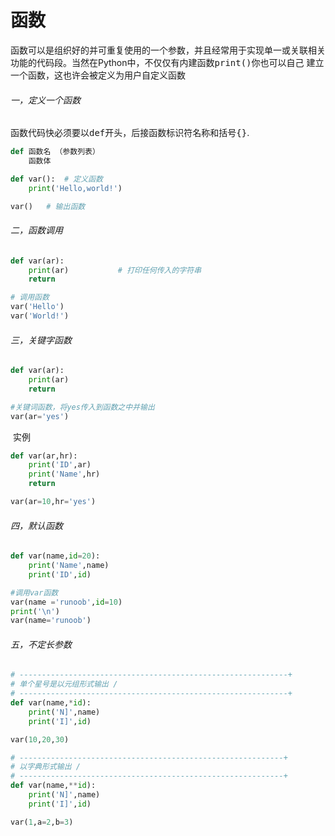 # 函数

函数可以是组织好的并可重复使用的一个参数，并且经常用于实现单一或关联相关功能的代码段。当然在Python中，不仅仅有内建函数<kbd>print()</kbd>你也可以自己 建立一个函数，这也许会被定义为用户自定义函数



###### 一，定义一个函数

函数代码快必须要以<kbd>def</kbd>开头，后接函数标识符名称和括号<kbd>{}</kbd>.

```python
def 函数名 （参数列表）
	函数体
```



```python
def var():	# 定义函数
    print('Hello,world!') 

var()	# 输出函数
```



###### 二，函数调用

```Python
def var(ar):
    print(ar)			# 打印任何传入的字符串
    return

# 调用函数
var('Hello')
var('World!')
```



###### 三，关键字函数

```python
def var(ar):
    print(ar)
    return

#关键词函数，将yes传入到函数之中并输出
var(ar='yes')
```



​	实例

```python
def var(ar,hr):
    print('ID',ar)
    print('Name',hr)
    return

var(ar=10,hr='yes')
```



###### 四，默认函数

```python
def var(name,id=20):
    print('Name',name)
    print('ID',id)

#调用var函数
var(name ='runoob',id=10)
print('\n')
var(name='runoob')
```



###### 五，不定长参数

```python
# ------------------------------------------------------------+
# 单个星号是以元组形式输出 /
# ------------------------------------------------------------+
def var(name,*id):
    print('N]',name)
    print('I]',id)

var(10,20,30)

# -----------------------------------------------------------+
# 以字典形式输出 /
# -----------------------------------------------------------+
def var(name,**id):
    print('N]',name)
    print('I]',id)

var(1,a=2,b=3)
```



​	